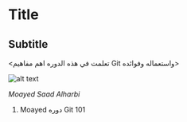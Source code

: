 Title
=
Subtitle
--

<تعلمت في هذه الدوره اهم مفاهيم Git واستعماله وفوائده>

![alt text](<photo_1_2024-05-13_18-31-18>)

*Moayed*
*Saad*
*Alharbi*
1. Moayed
   دوره Git 101
